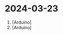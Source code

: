 # 2024-03-23

1. [](https://github.comundefined "") [Arduino]
2. [](https://github.comundefined "") [Arduino]
